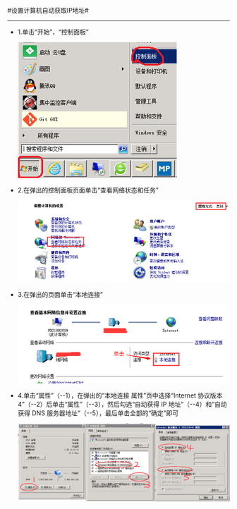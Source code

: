 #设置计算机自动获取IP地址#

---

* 1.单击“开始”，“控制面板”

	![开始](images/IP-1.png)

* 2.在弹出的控制面板页面单击“查看网络状态和任务”

	![控制面板](images/IP-2.png)

* 3.在弹出的页面单击“本地连接”

	![](images/IP-3.png)

* 4.单击“属性”（--1），在弹出的“本地连接 属性”页中选择“Internet 协议版本 4”（--2）后单击“属性”（--3），然后勾选“自动获得 IP 地址”（--4）和“自动获得 DNS 服务器地址”（--5），最后单击全部的“确定”即可

	![设置自动获取IP](images/zdhqip.png)